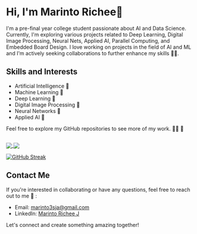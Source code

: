 # Hi, I'm Marinto Richee👋

I'm a pre-final year college student passionate about AI and Data Science. Currently, I'm exploring various projects related to Deep Learning, Digital Image Processing, Neural Nets, Applied AI, Parallel Computing, and Embedded Board Design. I love working on projects in the field of AI and ML and I'm actively seeking collaborations to further enhance my skills 😮‍💨.

## Skills and Interests

- Artificial Intelligence 🫡
- Machine Learning 🫡
- Deep Learning 🫡
- Digital Image Processing 🫡
- Neural Networks 🫡
- Applied AI 🫡

Feel free to explore my GitHub repositories to see more of my work. 😶‍🌫️ 🧐

<p align="left"><img src="https://komarev.com/ghpvc/?username=Marinto-Richee&style=flat-square&color=blue" alt=""></p>

<a href="(https://readmestats.999857.xyz/api?username=Marinto-Richee&theme=transparent&show_icons=true&rank_icon=github)">
  <img align="center" src="https://readmestats.999857.xyz/api?username=Marinto-Richee&theme=transparent&show_icons=true&rank_icon=github" />
</a>
<a href="[(https://github.com/anuraghazra/github-readme-stats)](https://readmestats.999857.xyz/api/top-langs/?username=Marinto-Richee&layout=donut&theme=transparent&langs_count=10)">
  <img align="center" src="https://readmestats.999857.xyz/api/top-langs/?username=Marinto-Richee&layout=donut&theme=transparent&langs_count=10" />
</a>

[![GitHub Streak](http://github-readme-streak-stats.herokuapp.com?user=Marinto-Richee&theme=transparent&background=000000&mode=weekly)](https://git.io/streak-stats)
## Contact Me

If you're interested in collaborating or have any questions, feel free to reach out to me 🤙 :

- Email: [marinto3sja@gmail.com](mailto:marinto3sja@gmail.com)
- LinkedIn: [Marinto Richee J](https://www.linkedin.com/in/marinto-richee/)

Let's connect and create something amazing together!
